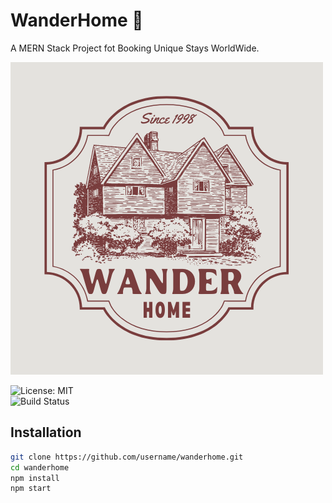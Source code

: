 # WanderHome 🏡
A MERN Stack Project fot Booking Unique Stays WorldWide.

![Project Banner](assets/1.png)

![License: MIT](https://img.shields.io/badge/License-MIT-yellow.svg)  
![Build Status](https://img.shields.io/badge/build-passing-brightgreen.svg)  


## Installation
```bash
git clone https://github.com/username/wanderhome.git
cd wanderhome
npm install
npm start

